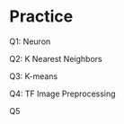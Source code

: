 # Practice  
Q1: Neuron                                          
               
Q2: K Nearest Neighbors        
              
Q3: K-means                       
      
Q4: TF Image Preprocessing                      
      
Q5  
